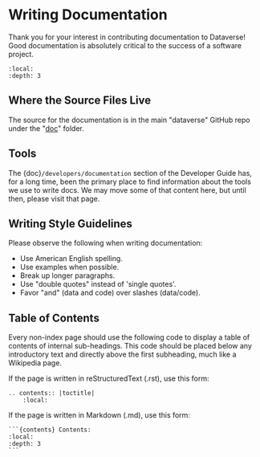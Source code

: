 # Writing Documentation

Thank you for your interest in contributing documentation to Dataverse! Good documentation is absolutely critical to the success of a software project.

```{contents} Contents:
:local:
:depth: 3
```

## Where the Source Files Live

The source for the documentation is in the main "dataverse" GitHub repo under the "[doc][]" folder.

[doc]: https://github.com/IQSS/dataverse/tree/develop/doc/sphinx-guides/source

## Tools

The {doc}`/developers/documentation` section of the Developer Guide has, for a long time, been the primary place to find information about the tools we use to write docs. We may move some of that content here, but until then, please visit that page.

## Writing Style Guidelines

Please observe the following when writing documentation:

- Use American English spelling.
- Use examples when possible.
- Break up longer paragraphs.
- Use "double quotes" instead of 'single quotes'.
- Favor "and" (data and code) over slashes (data/code).

## Table of Contents

Every non-index page should use the following code to display a table of contents of internal sub-headings. This code should be placed below any introductory text and directly above the first subheading, much like a Wikipedia page.

If the page is written in reStructuredText (.rst), use this form:

    .. contents:: |toctitle|
        :local:

If the page is written in Markdown (.md), use this form:

    ```{contents} Contents:
    :local:
    :depth: 3
    ```
